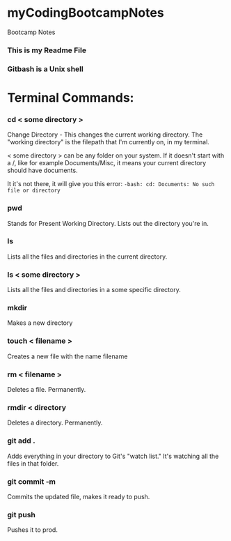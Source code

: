 # myCodingBootcampNotes
Bootcamp Notes

### This is my Readme File

### Gitbash is a Unix shell

# Terminal Commands:

### cd < some directory >
Change Directory - This changes the current working directory. The "working directory" is the filepath that I'm currently on, in my terminal. 

< some directory > can be any folder on your system. If it doesn't start with a /, like for example Documents/Misc, it means your current directory should have documents. 

It it's not there, it will give you this error: `-bash: cd: Documents: No such file or directory`

### pwd
Stands for Present Working Directory. Lists out the directory you're in. 

### ls 
Lists all the files and directories in the current directory.

### ls < some directory >
Lists all the files and directories in a some specific directory.

### mkdir
Makes a new directory

### touch < filename >
Creates a new file with the name filename

### rm < filename >
Deletes a file. Permanently.

### rmdir < directory 
Deletes a directory. Permanently.

### git add .
Adds everything in your directory to Git's "watch list." It's watching all the files in that folder.

### git commit -m
Commits the updated file, makes it ready to push.

### git push
Pushes it to prod.



